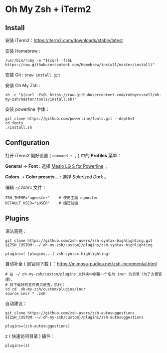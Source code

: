 # Oh My Zsh + iTerm2

## Install

安装 iTerm2：https://iterm2.com/downloads/stable/latest

安装 Homebrew :

```shell
/usr/bin/ruby -e "$(curl -fsSL https://raw.githubusercontent.com/Homebrew/install/master/install)"
```

安装 Git : `brew install git` 

安装 Oh My Zsh :

```shell
sh -c "$(curl -fsSL https://raw.githubusercontent.com/robbyrussell/oh-my-zsh/master/tools/install.sh)"
```

安装 powerline 字体：

```shell
git clone https://github.com/powerline/fonts.git --depth=1
cd fonts
./install.sh
```

## Configuration

打开 iTerm2 偏好设置 ( `command + ,` ) 中的 **Profiles** 菜单：

**General** → **Font** : 选择 <u>Meslo LG S for Powerline</u> ；

**Colors** → **Color presets...** : 选择 *Solarized Dark* 。

编辑 *~/.zshrc* 文件：

```shell
ZSH_THEME="agnoster"	# 使用主题 agnoster
DEFAULT_USER="$USER"	# 缩短前缀
```

## Plugins

语法高亮：

```shell
git clone https://github.com/zsh-users/zsh-syntax-highlighting.git ${ZSH_CUSTOM:-~/.oh-my-zsh/custom}/plugins/zsh-syntax-highlighting

plugins=( [plugins...] zsh-syntax-highlighting)
```

自动补全 ( 到官网下载 ) ：https://mimosa-pudica.net/zsh-incremental.html

```shell
# 在 ~/.oh-my-zsh/custom/plugins 文件夹中创建一个名为 incr 的目录（为了方便管理），
# 将下载好的文件拷贝进去，执行：
cd cd .oh-my-zsh/custom/plugins/incr
source incr * .zsh
```

自动建议：

```shell
git clone https://github.com/zsh-users/zsh-autosuggestions ${ZSH_CUSTOM:-~/.oh-my-zsh/custom}/plugins/zsh-autosuggestions

plugins=(zsh-autosuggestions)
```

z ( 快速访问目录 ) 插件：

```shell
plugins=(z)
```

